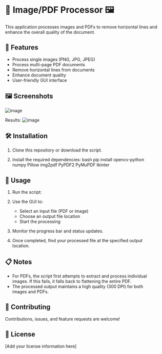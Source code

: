 # 📄 Image/PDF Processor 🖼️

This application processes images and PDFs to remove horizontal lines and enhance the overall quality of the document.

## 🌟 Features

- Process single images (PNG, JPG, JPEG)
- Process multi-page PDF documents
- Remove horizontal lines from documents
- Enhance document quality
- User-friendly GUI interface

## 🖼️ Screenshots

![image](https://github.com/user-attachments/assets/861e6255-012e-44f1-b16e-b5ba534eb102)

Results: 
![image](https://github.com/user-attachments/assets/accb1f05-2202-409a-a432-a56271255492)



## 🛠️ Installation

1. Clone this repository or download the script.

2. Install the required dependencies:
bash
pip install opencv-python numpy Pillow img2pdf PyPDF2 PyMuPDF tkinter
## 🚀 Usage

1. Run the script:

2. Use the GUI to:
   - Select an input file (PDF or image)
   - Choose an output file location
   - Start the processing

3. Monitor the progress bar and status updates.

4. Once completed, find your processed file at the specified output location.

## 📋 Notes

- For PDFs, the script first attempts to extract and process individual images. If this fails, it falls back to flattening the entire PDF.
- The processed output maintains a high quality (300 DPI) for both images and PDFs.

## 🤝 Contributing

Contributions, issues, and feature requests are welcome!

## 📜 License

[Add your license information here]
